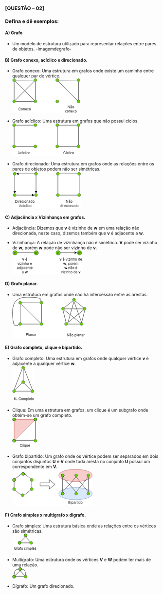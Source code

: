 ### [QUESTÃO – 02]
### Defina e dê exemplos:
#### A) Grafo
  - Um modelo de estrutura utilizado para representar relações entre pares de objetos.
  -imagemdegrafo-
  
#### B) Grafo conexo, acíclico e direcionado.
  - Grafo conexo: Uma estrutura em grafos onde existe um caminho entre qualquer par de vértice.  
  ![Grafo conexo](Imagens/conexo.png)
    
  - Grafo acíclico: Uma estrutura em grafos que não possui ciclos.  
  ![Grafo acíclico](Imagens/aciclico.png)
    
  - Grafo direcionado: Uma estrutura em grafos onde as relações entre os pares de objetos podem não ser simétricas.  
  ![Grafo direcionado](Imagens/direcionado.png) 
    
#### C) Adjacência x Vizinhança em grafos.
  - Adjacência: Dizemos que **v** é vizinho de **w** em uma relação não direcionada, neste caso, dizemos também que **v** é adjacente a **w**.   
    
  - Vizinhança: A relação de vizinhança não é simétrica. **V** pode ser vizinho de **w**, porém **w** pode não ser vizinho de **v**.  
  ![Vizinhança e Adjacência](Imagens/vizadj.png)  
    
#### D) Grafo planar.  
  - Uma estrutura em grafos onde não há intercessão entre as arestas.  
  ![Grafo planar](Imagens/planar.png)  
  
#### E) Grafo completo, clique e bipartido.  
  - Grafo completo: Uma estrutura em grafos onde qualquer vértice **v** é adjacente a qualquer vértice **w**.  
  ![Grafo completo](Imagens/completo.png)  
  
  - Clique: Em uma estrutura em grafos, um clique é um subgrafo onde obtém-se um grafo completo.  
  ![Clique](Imagens/clique.png)  
  
  - Grafo bipartido: Um grafo onde os vértice podem ser separados em dois conjuntos disjuntos **U** e **V** onde toda aresta no conjunto **U** possui um correspondente em **V**.  
  ![Grafo bipartido](Imagens/bipartido.png)  
  
#### F) Grafo simples x multigrafo x digrafo.  
  - Grafo simples: Uma estrutura básica onde as relações entre os vértices são simétricas.  
  ![Grafo simples](Imagens/simples.png)  
  
  - Multigrafo: Uma estrutura onde os vértices **V** e **W** podem ter mais de uma relação.  
  ![Grafo multigrafo](Imagens/multigrafo.png)
  
  - Dígrafo: Um grafo direcionado.  
    
  
